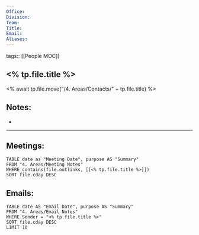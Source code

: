 ```yaml
---
Office:
Division:
Team:
Title:
Email:
Aliases:
---
```

tags:: [[People MOC]]

## <% tp.file.title %>
<% await tp.file.move("/4. Areas/Contacts/" + tp.file.title) %>

## Notes:

* 

-----------------------------------------------------------------------

## Meetings:
```dataview
TABLE date as "Meeting Date", purpose AS "Summary"
FROM "4. Areas/Meeting Notes"
WHERE contains(file.outlinks, [[<% tp.file.title %>]])
SORT file.cday DESC
```

## Emails:
```dataview
TABLE date AS "Email Date", purpose AS "Summary"
FROM "4. Areas/Email Notes"
WHERE Sender = "<% tp.file.title %>"
SORT file.cday DESC
LIMIT 10
```

